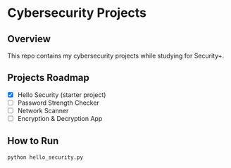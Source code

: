 # Cybersecurity Projects

## Overview
This repo contains my cybersecurity projects while studying for Security+.

## Projects Roadmap
- [x] Hello Security (starter project)
- [ ] Password Strength Checker
- [ ] Network Scanner
- [ ] Encryption & Decryption App

## How to Run
```bash
python hello_security.py
